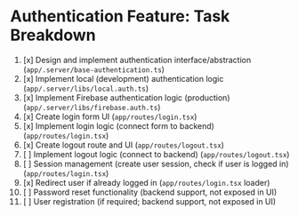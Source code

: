 # Authentication Feature: Task Breakdown

1. [x] Design and implement authentication interface/abstraction (`app/.server/base-authentication.ts`)
2. [x] Implement local (development) authentication logic (`app/.server/libs/local.auth.ts`)
3. [x] Implement Firebase authentication logic (production) (`app/.server/libs/firebase.auth.ts`)
4. [x] Create login form UI (`app/routes/login.tsx`)
5. [x] Implement login logic (connect form to backend) (`app/routes/login.tsx`)
6. [x] Create logout route and UI (`app/routes/logout.tsx`)
7. [ ] Implement logout logic (connect to backend) (`app/routes/logout.tsx`)
8. [ ] Session management (create user session, check if user is logged in) (`app/routes/login.tsx`)
9. [x] Redirect user if already logged in (`app/routes/login.tsx` loader)
10. [ ] Password reset functionality (backend support, not exposed in UI)
11. [ ] User registration (if required; backend support, not exposed in UI)
